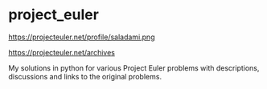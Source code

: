 # project_euler

https://projecteuler.net/profile/saladami.png

https://projecteuler.net/archives

My solutions in python for various Project Euler problems with descriptions, discussions and links to the original problems.
